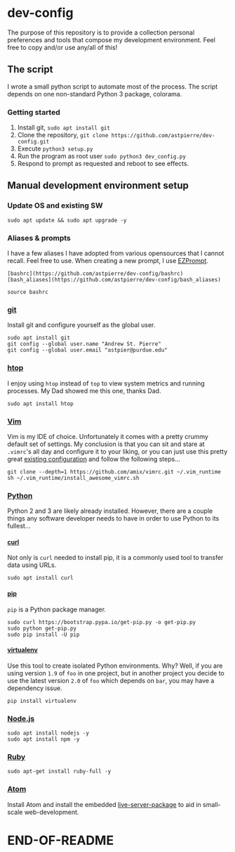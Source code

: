# dev-config
The purpose of this repository is to provide a collection personal preferences and tools that compose my development environment. Feel free to copy and/or use any/all of this!

## The script
I wrote a small python script to automate most of the process. The script depends on one non-standard Python 3 package, colorama.  
### Getting started
1. Install git, ```sudo apt install git```  
2. Clone the repository, ```git clone https://github.com/astpierre/dev-config.git```  
3. Execute ```python3 setup.py```
4. Run the program as root user ```sudo python3 dev_config.py```  
5. Respond to prompt as requested and reboot to see effects.  


## Manual development environment setup
### Update OS and existing SW
```sudo apt update && sudo apt upgrade -y```  
### Aliases & prompts  
I have a few aliases I have adopted from various opensources that I cannot recall. Feel free to use. When creating a new prompt, I use [EZPrompt](ezprompt.net).
```
[bashrc](https://github.com/astpierre/dev-config/bashrc)  
[bash_aliases](https://github.com/astpierre/dev-config/bash_aliases)  

source bashrc
```  

### [git](https://git-scm.com/)  
Install git and configure yourself as the global user.  
```
sudo apt install git  
git config --global user.name "Andrew St. Pierre"  
git config --global user.email "astpier@purdue.edu"  
```  

### [htop](https://hisham.hm/htop/)  
I enjoy using ```htop``` instead of ```top``` to view system metrics and running processes. My Dad showed me this one, thanks Dad.  
```  
sudo apt install htop  
```  

### [Vim](https://www.vim.org/)  
Vim is my IDE of choice. Unfortunately it comes with a pretty crummy default set of settings. My conclusion is that you can sit and stare at ```.vimrc```'s all day and configure it to your liking, or you can just use this pretty great [existing configuration](https://github.com/amix/vimrc) and follow the following steps...  
```  
git clone --depth=1 https://github.com/amix/vimrc.git ~/.vim_runtime  
sh ~/.vim_runtime/install_awesome_vimrc.sh  
```  

### [Python](https://www.python.org/)  
Python 2 and 3 are likely already installed. However, there are a couple things any software developer needs to have in order to use Python to its fullest...  

#### [curl](https://curl.haxx.se/)  
Not only is ```curl``` needed to install pip, it is a commonly used tool to transfer data using URLs.  
```
sudo apt install curl  
```

#### [pip](https://pypi.org/project/pip/)  
```pip``` is a Python package manager.  
```
sudo curl https://bootstrap.pypa.io/get-pip.py -o get-pip.py
sudo python get-pip.py
sudo pip install -U pip  
```  

#### [virtualenv](https://virtualenv.pypa.io/en/latest/)  
Use this tool to create isolated Python environments. Why? Well, if you are using version ```1.9``` of ```foo``` in one project, but in another project you decide to use the latest version ```2.0``` of ```foo``` which depends on ```bar```, you may have a dependency issue.  
```
pip install virtualenv
```  

### [Node.js](https://nodejs.org/en/)  
```
sudo apt install nodejs -y
sudo apt install npm -y
```

### [Ruby](https://www.ruby-lang.org/en/documentation/)
```
sudo apt-get install ruby-full -y
```

### [Atom](https://atom.io/download/deb)  
Install Atom and install the embedded [live-server-package](https://atom.io/packages/atom-live-server) to aid in small-scale web-development.  

# END-OF-README
